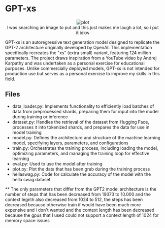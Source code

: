 # GPT-xs

<p align="center">
  <img src="meme.gif" alt="plot">
  <br>
  I was searching an image to put and this just makes me laugh a lot, so i put it idkw
</p>

GPT-xs is an autoregressive text generation model designed to replicate the GPT-2 architecture originally developed by OpenAI. This implementation specifically recreates the "xs" (extra small) variant, featuring 124 million parameters. The project draws inspiration from a YouTube video by Andrej Karpathy and was undertaken as a personal exercise for educational purposes. Unlike commercially deployed models, GPT-xs is not intended for production use but serves as a personal exercise to improve my skills in this field.

## Files
- data_loader.py: Implements functionality to efficiently load batches of data from preprocessed shards, preparing them for input into the model during training or inference
- dataset.py: Handles the retrieval of the dataset from Hugging Face, processes it into tokenized shards, and prepares the data for use in model training
- model.py: Defines the architecture and structure of the machine learning model, specifying layers, parameters, and configurations
- train.py: Orchestrates the training process, including loading the model, optimizing parameters, and managing the training loop for effective learning
- eval.py: Used to use the model after training
- plot.py: Plot the data that has been grab during the training process
- hellaswag.py: Code for calculate the accuracy of the model with the hella swag dataset


**
The only parameters that differ from the GPT2 model architecture is the number of steps that has been decreased from 19073 to 10.000 and the context legnth also decreased from 
1024 to 512, the steps has been decreased because otherwise train if would have been much more expensive and i don't wanted and the context length has been decreased because 
the gpus that I used could not support a context length of 1024 for memory space issues
